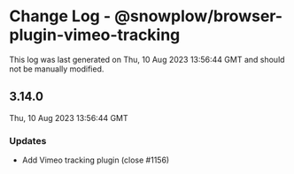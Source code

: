 # Change Log - @snowplow/browser-plugin-vimeo-tracking

This log was last generated on Thu, 10 Aug 2023 13:56:44 GMT and should not be manually modified.

## 3.14.0
Thu, 10 Aug 2023 13:56:44 GMT

### Updates

- Add Vimeo tracking plugin (close #1156)

